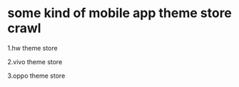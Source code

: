 # some kind of mobile app theme store crawl

1.hw theme store

2.vivo theme store

3.oppo theme store
